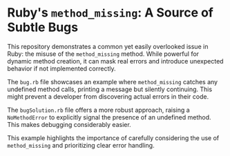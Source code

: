 # Ruby's `method_missing`: A Source of Subtle Bugs

This repository demonstrates a common yet easily overlooked issue in Ruby: the misuse of the `method_missing` method. While powerful for dynamic method creation, it can mask real errors and introduce unexpected behavior if not implemented correctly.

The `bug.rb` file showcases an example where `method_missing` catches any undefined method calls, printing a message but silently continuing.  This might prevent a developer from discovering actual errors in their code.

The `bugSolution.rb` file offers a more robust approach, raising a `NoMethodError` to explicitly signal the presence of an undefined method. This makes debugging considerably easier.

This example highlights the importance of carefully considering the use of `method_missing` and prioritizing clear error handling.